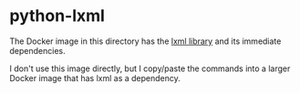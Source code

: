 # python-lxml

The Docker image in this directory has the [lxml library][lxml] and its immediate dependencies.

I don't use this image directly, but I copy/paste the commands into a larger Docker image that has lxml as a dependency.

[lxml]: https://pypi.org/project/lxml/
